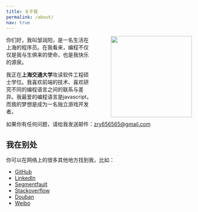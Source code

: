 ```yaml
---
title: 关于我
permalink: /about/
nav: true
---
```


<img src="{{ site.static_url }}/monkey.jpg" width="220" height="220" style="padding-left:50px; float:right;">

你们好，我叫邹润阳，是一名生活在上海的程序员。在我看来，编程不仅仅是我与生俱来的使命，也是我快乐的源泉。

我正在**上海交通大学**攻读软件工程硕士学位。我喜欢前端的技术、喜欢研究不同的编程语言之间的联系与差异。我最爱的编程语言是javascript，而我的梦想是成为一名独立游戏开发者。

如果你有任何问题，请给我发送邮件：[zry656565@gmail.com](mailto:zry656565@gmail.com)

## 我在别处

你可以在网络上的很多其他地方找到我，比如：

- [GitHub](https://github.com/zry656565)
- [LinkedIn](http://www.linkedin.com/profile/view?id=289040657)
- [Segmentfault](http://segmentfault.com/u/jerryzou)
- [Stackoverflow](http://stackoverflow.com/users/3152296/jerryddg)
- [Douban](http://www.douban.com/people/jerry_zou/)
- [Weibo](http://weibo.com/u/1943775181)
